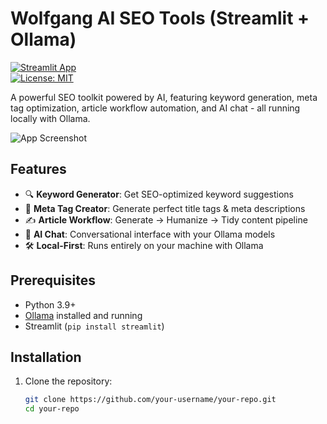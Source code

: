 # Wolfgang AI SEO Tools (Streamlit + Ollama)

[![Streamlit App](https://static.streamlit.io/badges/streamlit_badge_black_white.svg)](https://your-repo-name.streamlit.app)  
[![License: MIT](https://img.shields.io/badge/License-MIT-yellow.svg)](https://opensource.org/licenses/MIT)

A powerful SEO toolkit powered by AI, featuring keyword generation, meta tag optimization, article workflow automation, and AI chat - all running locally with Ollama.

![App Screenshot](https://i.imgur.com/your-screenshot.png)

## Features

- 🔍 **Keyword Generator**: Get SEO-optimized keyword suggestions
- 📝 **Meta Tag Creator**: Generate perfect title tags & meta descriptions
- ✍️ **Article Workflow**: Generate → Humanize → Tidy content pipeline
- 🤖 **AI Chat**: Conversational interface with your Ollama models
- 🛠️ **Local-First**: Runs entirely on your machine with Ollama

## Prerequisites

- Python 3.9+
- [Ollama](https://ollama.ai) installed and running
- Streamlit (`pip install streamlit`)

## Installation

1. Clone the repository:
   ```bash
   git clone https://github.com/your-username/your-repo.git
   cd your-repo
